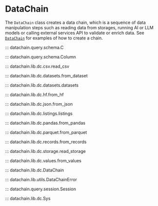 # DataChain

The `DataChain` class creates a data chain, which is a sequence of data manipulation
steps such as reading data from storages, running AI or LLM models or calling external
services API to validate or enrich data. See [`DataChain`](#datachain.lib.dc.DataChain)
for examples of how to create a chain.

::: datachain.query.schema.C

::: datachain.query.schema.Column

::: datachain.lib.dc.csv.read_csv

::: datachain.lib.dc.datasets.from_dataset

::: datachain.lib.dc.datasets.datasets

::: datachain.lib.dc.hf.from_hf

::: datachain.lib.dc.json.from_json

::: datachain.lib.dc.listings.listings

::: datachain.lib.dc.pandas.from_pandas

::: datachain.lib.dc.parquet.from_parquet

::: datachain.lib.dc.records.from_records

::: datachain.lib.dc.storage.read_storage

::: datachain.lib.dc.values.from_values

::: datachain.lib.dc.DataChain

::: datachain.lib.utils.DataChainError

::: datachain.query.session.Session

::: datachain.lib.dc.Sys
